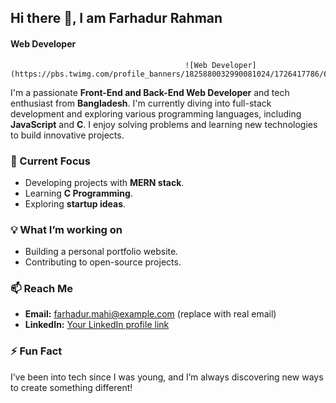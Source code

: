 ## Hi there 👋, I am Farhadur Rahman
#### Web Developer

                                           ![Web Developer](https://pbs.twimg.com/profile_banners/1825880032990081024/1726417786/600x200)
I'm a passionate **Front-End and Back-End Web Developer** and tech enthusiast from **Bangladesh**. I'm currently diving into full-stack development and exploring various programming languages, including **JavaScript** and **C**. I enjoy solving problems and learning new technologies to build innovative projects.

### 🔭 Current Focus
- Developing projects with **MERN stack**.
- Learning **C Programming**.
- Exploring **startup ideas**.

### 💡 What I’m working on
- Building a personal portfolio website.
- Contributing to open-source projects.

### 📫 Reach Me
- **Email:** farhadur.mahi@example.com (replace with real email)
- **LinkedIn:** [Your LinkedIn profile link](https://linkedin.com)

### ⚡ Fun Fact
I’ve been into tech since I was young, and I’m always discovering new ways to create something different!
